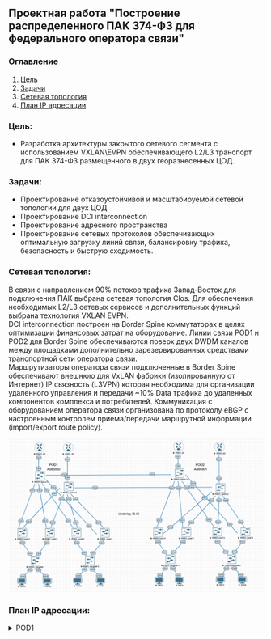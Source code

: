 ## Проектная работа "Построение распределенного ПАК 374-ФЗ для федерального оператора связи"

### Оглавление
1. [Цель](#цель)
2. [Задачи](#задачи)
3. [Сетевая топология](#Сетевая-топология)
4. [План IP адресации](#План-IP-адресации)

### Цель:
- Разработка архитектуры закрытого сетевого сегмента с использованием VXLAN\EVPN обеспечивающего L2/L3 транспорт для ПАК 374-ФЗ размещенного в двух георазнесенных ЦОД.

### Задачи:

- Проектирование отказоустойчивой и масштабируемой сетевой топологии для двух ЦОД
- Проектирование DCI interconnection 
- Проектирование адресного пространства
- Проектирование сетевых протоколов обеспечивающих оптимальную загрузку линий связи, балансировку трафика, безопасность и быструю сходимость.

### Сетевая топология:

В связи с направлением 90% потоков трафика Запад-Восток для подключения ПАК выбрана сетевая топология Clos. Для обеспечения необходимых L2/L3 сетевых сервисов и дополнительных функций выбрана технология VXLAN EVPN.<br>
DCI interconnection построен на Border Spine коммутаторах в целях оптимизации финансовых затрат на оборудование. Линии связи POD1 и POD2 для Border Spine обеспечиваются поверх двух DWDM каналов между площадками дополнительно зарезервированных средствами транспортной сети оператора связи.<br> 
Маршрутизаторы оператора связи подключенные в Border Spine обеспечивают внешнюю для VxLAN фабрики (изолированную от Интернет) IP связность (L3VPN) которая необходима для организации удаленного управления и передачи ~10% Data трафика до удаленных компонентов комплекса и потребителей. Коммуникация с оборудованием оператора связи организована по протоколу eBGP с настроенным контролем приема/передачи маршрутной информации (import/export route policy).<br>   

![image](final_project.png)

### План IP адресации:

<details>
<summary> POD1 </summary>

Device|Interface|IP Address|Subnet Mask|Default GW
---|---|---|---|---
POD1-R-1|Lo1|1.1.1.1|255.255.255.255|-
-|Eth1|10.4.1.11|255.255.255.254|-
POD1-R-2|Lo1|1.1.1.2|255.255.255.255|-
-|Eth1|10.4.2.11|255.255.255.254|-
POD1-Spine-1|Lo1|10.0.1.0|255.255.255.255|-
-|Lo2|10.2.1.0|255.255.255.255|-
-|Eth1|10.4.1.0|255.255.255.254|-
-|Eth2|10.4.1.2|255.255.255.254|-
-|Eth3|10.4.1.4|255.255.255.254|-
-|Eth4|10.4.1.6|255.255.255.254|-
-|Eth5|10.4.1.8|255.255.255.254|-
-|Eth6|10.4.1.10|255.255.255.254|-
POD1-Spine-2|Lo1|10.0.2.0|255.255.255.255|-
-|Lo2|10.2.2.0|255.255.255.255|-
-|Eth1|10.4.2.0|255.255.255.254|-
-|Eth2|10.4.2.2|255.255.255.254|-
-|Eth3|10.4.2.4|255.255.255.254|-
-|Eth4|10.4.2.6|255.255.255.254|-
-|Eth5|10.4.2.8|255.255.255.254|-
-|Eth6|10.4.2.10|255.255.255.254|-
POD1-Leaf-1|Lo1|10.0.0.1|255.255.255.255|-
-|Lo2|10.2.0.1|255.255.255.255|-
-|Eth1|10.4.1.1|255.255.255.254|-
-|Eth2|10.4.2.1|255.255.255.254|-
-|vlan10|192.168.10.1|255.255.255.0|-
-|vlan11|192.168.11.1|255.255.255.0|-
POD1-Leaf-2|Lo1|10.0.0.2|255.255.255.255|-
-|Lo2|10.2.0.2|255.255.255.255|-
-|Eth1|10.4.1.3|255.255.255.254|-
-|Eth2|10.4.2.3|255.255.255.254|-
-|vlan10|192.168.10.1|255.255.255.0|-
-|vlan11|192.168.11.1|255.255.255.0|-
POD1-Leaf-3|Lo1|10.0.0.3|255.255.255.255|-
-|Lo2|10.2.0.3|255.255.255.255|-
-|Eth1|10.4.1.5|255.255.255.254|-
-|Eth2|10.4.2.5|255.255.255.254|-
-|vlan10|192.168.10.1|255.255.255.0|-
-|vlan11|192.168.11.1|255.255.255.0|-
POD1-Leaf-4|Lo1|10.0.0.4|255.255.255.255|-
-|Lo2|10.2.0.4|255.255.255.255|-
-|Eth1|10.4.1.7|255.255.255.254|-
-|Eth2|10.4.2.7|255.255.255.254|-
-|vlan12|192.168.10.1|255.255.255.0|-
-|vlan13|192.168.11.1|255.255.255.0|-
POD1-MngSW-1|vlan10|192.168.10.2|255.255.255.0|192.168.10.1
POD1-MngSW-2|vlan10|192.168.10.3|255.255.255.0|192.168.10.1
POD1-VPC1|Eth0|192.168.10.11|255.255.255.0|192.168.10.1
POD1-VPC2|Eth0|192.168.12.1|255.255.255.0|-
POD1-VPC3|Eth0|192.168.11.11|255.255.255.0|192.168.11.1
POD1-VPC4|Eth0|192.168.12.2|255.255.255.0|-
</details>
